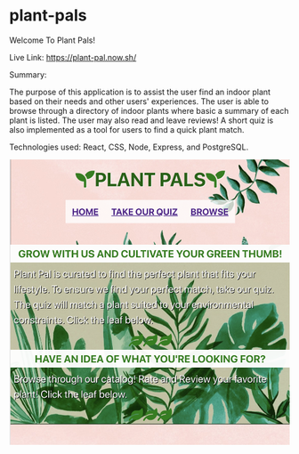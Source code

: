 # plant-pals
Welcome To Plant Pals!

Live Link: https://plant-pal.now.sh/

Summary: 

The purpose of this application is to assist the user find an indoor plant based on their needs and other users' experiences. 
The user is able to browse through a directory of indoor plants where basic a summary of each plant is listed. The user may also read and leave reviews!
A short quiz is also implemented as a tool for users to find a quick plant match. 

Technologies used: React, CSS, Node, Express, and PostgreSQL.

![Alt text](plant.png)

